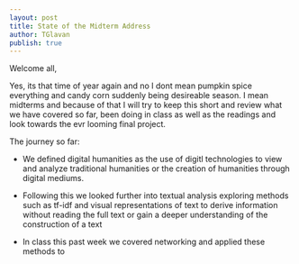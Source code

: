 ```yaml
---
layout: post
title: State of the Midterm Address
author: TGlavan
publish: true
---
```


Welcome all,

  Yes, its that time of year again and no I dont mean pumpkin spice everything and candy corn suddenly being desireable season.  I mean midterms and because of that I will try to keep this short and review what we have covered so far, been doing in class as well as the readings and look towards the evr looming final project.

The journey so far:

* We defined digital humanities as the use of digitl technologies to view and analyze traditional humanities or the creation of humanities through digital mediums.

* Following this we looked further into textual analysis exploring methods such as tf-idf and visual representations of text to derive information without reading the full text or gain a deeper understanding of the construction of a text

* In class this past week we covered networking and applied these methods to 


